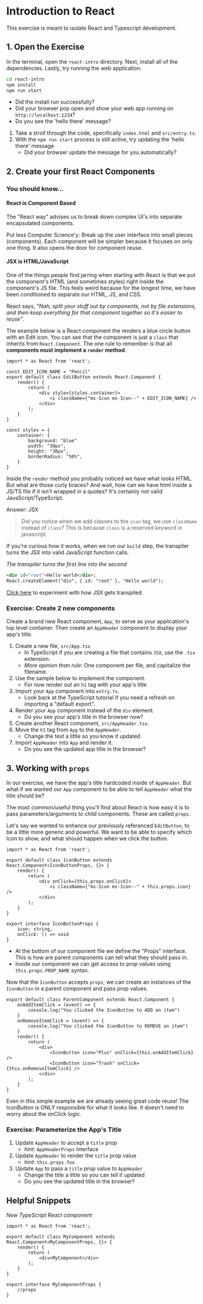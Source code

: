 # Introduction to React
This exercise is meant to isolate React and Typescript development.
## 1. Open the Exercise
In the terminal, open the `react-intro` directory. Next, install all of the dependencies. Lastly, try running the web application.
``` bash
cd react-intro
npm install
npm run start
```
- Did the install run successfully?
- Did your browser pop open and show your web app running on `http://localhost:1234`? 
- Do you see the 'hello there' message?

1. Take a stroll through the code, specifically `index.html` and `src/entry.ts`.  
2. With the `npm run start` process is still active, try updating the 'hello there' message
    - Did your browser update the message for you automatically?

## 2. Create your first React Components

### You should know...
#### React is Component Based
The "React way" advises us to break down complex UI's into separate encapsulated components.  

Put less Computer Science'y: Break up the user interface into small pieces (components). Each component will be simpler because it focuses on only one thing. It also opens the door for component reuse.

#### JSX is HTML/JavaScript
One of the things people find jarring when starting with React is that we put the component's HTML (and sometimes styles) right inside the component's JS file. This feels weird because for the longest time, we have been conditioned to separate our HTML, JS, and CSS. 

React says, *"Nah, split your stuff out by components, not by file extensions, and then keep everything for that component together so it's easier to reuse"*.

The example below is a React component the renders a blue circle button with an Edit icon.  You can see that the component is just a `class` that inherits from `React.Component`.  The one rule to remember is that all **components must implement a `render` method**.


``` tsx
import * as React from 'react';

const EDIT_ICON_NAME = "Pencil"
export default class EditButton extends React.Component {
    render() {
        return (
            <div style={styles.container}>
                <i className={"ms-Icon ms-Icon--" + EDIT_ICON_NAME} />
            </div>
        );
    }
}

const styles = {
    container: {
        background: "blue"
        width: "30px",
        height: "30px",
        borderRadius: "50%",
    }
}
```
Inside the `render` method you probably noticed we have what looks HTML. But what are those curly braces? And wait, how can we have html inside a JS/TS file if it isn't wrapped in a quotes? It's certainly not valid JavaScript/TypeScript. 

Answer: JSX 

 > Did you notice when we add classes to the `icon` tag, we use `className` instead of `class`? This is because `class` is a reserved keyword in javascript.

If you're curious how it works, when we run our `build` step, the transpiler turns the JSX into valid JavaScript function calls.

*The transpiler turns the first line into the second*
``` html
<div id="root">Hello world</div>;
React.createElement("div", { id: "root" }, "Hello world");
```
[Click here](http://babeljs.io/repl/#?babili=false&browsers=&build=&builtIns=false&spec=false&loose=false&code_lz=DYUwLgBGAWCWB2BzCBeCAiA9vcB3TMATiCOgNwBQAPACawBuAfABIjDCYT6HA0QDeMBIgC-AoUhFUA9HSZkgA&debug=false&forceAllTransforms=false&shippedProposals=false&circleciRepo=&evaluate=true&fileSize=false&sourceType=module&lineWrap=false&presets=react%2Cstage-2&prettier=true&targets=&version=6.26.0&envVersion=1.6.2) to experiment with how JSX gets transpiled.

### **Exercise**: Create 2 new components
Create a brand new React component, `App`, to serve as your application's top level container. Then create an `AppHeader` component to display your app's title.

1. Create a new file, `src/App.tsx`
    - In TypeScript if you are creating a file that contains `JSX`, use the `.tsx` extension.
    - *More opinion than rule*: One component per file, and capitalize the filename.
2. Use the sample below to implement the component. 
    - For now render out an `h1` tag with your app's title
3. Import your `App` component into `entry.ts`.
    - Look back at the TypeScript tutorial if you need a refresh on importing a "default export".
4. Render your `App` component instead of the `div` element.
    - Do you see your app's title in the browser now?
5. Create another React component, `src/AppHeader.tsx`.
6. Move the `h1` tag from `App` to the `AppHeader`.
    - Change the text a little so you know it updated
7. Import `AppHeader` into `App` and render it.
    - Do you see the updated app title in the browser?

## 3. Working with `props`
In our exercise, we have the app's title hardcoded inside of `AppHeader`. But what if we wanted our `App` component to be able to tell `AppHeader` what the title should be?  

The most common/useful thing you'll find about React is how easy it is to pass parameters/arguments to child components. These are called `props`.

Let's say we wanted to enhance our previously referenced `EditButton`, to be a little more generic and powerful.  We want to be able to specify which Icon to show, and what should happen when we click the button.
``` tsx
import * as React from 'react';

export default class IconButton extends React.Component<IconButtonProps, {}> {
    render() {
        return (
            <div onClick={this.props.onClick}>
                <i className={"ms-Icon ms-Icon--" + this.props.icon} />
            </div>
        );
    }
}

export interface IconButtonProps {
    icon: string,
    onClick: () => void
}
```
- At the bottom of our component file we define the "Props" interface. This is how are parent components can tell what they should pass in.
- Inside our component we can get access to prop values using `this.props.PROP_NAME` syntax.

Now that the `IconButton` accepts `props`, we can create an instances of the `IconButton` in a parent component and pass prop values. 
``` tsx
export default class ParentComponent extends React.Component {
    onAddItemClick = (event) => {
        console.log("You clicked the IconButton to ADD an item")
    }
    onRemoveItemClick = (event) => {
        console.log("You clicked the IconButton to REMOVE an item")
    }
    render() {
        return (
            <div>
                <IconButton icon="Plus" onClick={this.onAddItemClick} />
                <IconButton icon="Trash" onClick={this.onRemoveItemClick} />
            </div>
        );
    }
}
```
Even in this simple example we are already seeing great code reuse! The IconButton is ONLY responsible for what it looks like. It doesn't need to worry about the onClick logic.

### **Exercise**: Parameterize the App's Title
1. Update `AppHeader` to accept a `title` prop
    - *hint*: `AppHeaderProps` interface
2. Update `AppHeader` to render the `title` prop value
    - *hint*: `this.props.foo`
3. Update `App` to pass a `title` prop value to `AppHeader`
    - Change the title a little so you can tell it updated
    - Do you see the updated title in the browser?

## Helpful Snippets

*New TypeScript React component*
``` tsx
import * as React from 'react';

export default class MyComponent extends React.Component<MyComponentProps, {}> {
    render() {
        return (
            <div>MyComponent</div>
        );
    }
}

export interface MyComponentProps {
    //props
}
```



